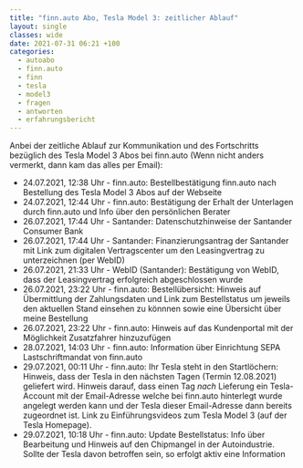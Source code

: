 ```yaml
---
title: "finn.auto Abo, Tesla Model 3: zeitlicher Ablauf"
layout: single
classes: wide
date: 2021-07-31 06:21 +100
categories:
  - autoabo
  - finn.auto
  - finn
  - tesla
  - model3
  - fragen
  - antworten
  - erfahrungsbericht
---
```

Anbei der zeitliche Ablauf zur Kommunikation und des Fortschritts bezüglich des Tesla Model 3 Abos bei finn.auto (Wenn nicht anders vermerkt, dann kam das alles per Email):

- 24.07.2021, 12:38 Uhr - finn.auto: Bestellbestätigung finn.auto nach Bestellung des Tesla Model 3 Abos auf der Webseite
- 24.07.2021, 12:44 Uhr - finn.auto: Bestätigung der Erhalt der Unterlagen durch finn.auto und Info über den persönlichen Berater
- 26.07.2021, 17:44 Uhr - Santander: Datenschutzhinweise der Santander Consumer Bank
- 26.07.2021, 17:44 Uhr - Santander: Finanzierungsantrag der Santander mit Link zum digitalen Vertragscenter um den Leasingvertrag zu unterzeichnen (per WebID)
- 26.07.2021, 21:33 Uhr - WebID (Santander): Bestätigung von WebID, dass der Leasingvertrag erfolgreich abgeschlossen wurde
- 26.07.2021, 23:22 Uhr - finn.auto: Bestellübersicht: Hinweis auf Übermittlung der Zahlungsdaten und Link zum Bestellstatus um jeweils den aktuellen Stand einsehen zu könnnen sowie eine Übersicht über meine Bestellung
- 26.07.2021, 23:22 Uhr - finn.auto: Hinweis auf das Kundenportal mit der Möglichkeit Zusatzfahrer hinzuzufügen
- 28.07.2021, 14:03 Uhr - finn.auto: Information über Einrichtung SEPA Lastschriftmandat von finn.auto
- 29.07.2021, 00:11 Uhr - finn.auto: Ihr Tesla steht in den Startlöchern: Hinweis, dass der Tesla in den nächsten Tagen (Termin 12.08.2021) geliefert wird. Hinweis darauf, dass einen Tag _nach_ Lieferung ein Tesla-Account mit der Email-Adresse welche bei finn.auto hinterlegt wurde angelegt werden kann und der Tesla dieser Email-Adresse dann bereits zugeordnet ist. Link zu Einführungsvideos zum Tesla Model 3 (auf der Tesla Homepage).
- 29.07.2021, 10:18 Uhr - finn.auto: Update Bestellstatus: Info über Bearbeitung und Hinweis auf den Chipmangel in der Autoindustrie. Sollte der Tesla davon betroffen sein, so erfolgt aktiv eine Information
